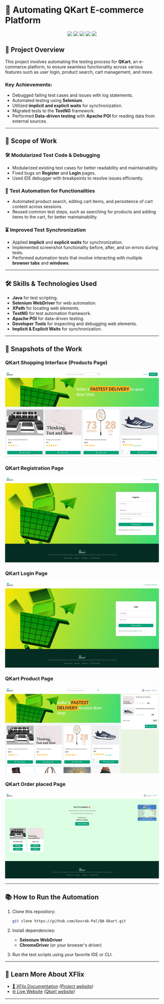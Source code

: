 # 🛒 **Automating QKart E-commerce Platform**  

<p align="center">
  <img src="https://img.shields.io/badge/Selenium-Tools-blue?style=for-the-badge&logo=selenium&logoColor=white">
  <img src="https://img.shields.io/badge/Java-Programming-orange?style=for-the-badge&logo=java&logoColor=white">
  <img src="https://img.shields.io/badge/TestNG-Testing-green?style=for-the-badge&logo=testng&logoColor=white">
  <img src="https://img.shields.io/badge/Apache_POI-Data_Handling-red?style=for-the-badge">
  <img src="https://img.shields.io/badge/Synchronization-Wait_Techniques-yellow?style=for-the-badge">
</p>

## 🌟 **Project Overview**  
This project involves automating the testing process for **QKart**, an e-commerce platform, to ensure seamless functionality across various features such as user login, product search, cart management, and more.  

### Key Achievements:  
- Debugged failing test cases and issues with log statements.  
- Automated testing using **Selenium**.  
- Utilized **implicit and explicit waits** for synchronization.  
- Migrated tests to the **TestNG** framework.  
- Performed **Data-driven testing** with **Apache POI** for reading data from external sources.  

---

## 🚀 **Scope of Work**  

### 🛠 **Modularized Test Code & Debugging**  
- Modularized existing test cases for better readability and maintainability.  
- Fixed bugs on **Register** and **Login** pages.  
- Used IDE debugger with breakpoints to resolve issues efficiently.  

### 🔎 **Test Automation for Functionalities**  
- Automated product search, editing cart items, and persistence of cart content across sessions.  
- Reused common test steps, such as searching for products and adding items to the cart, for better maintainability.  

### ⏳ **Improved Test Synchronization**  
- Applied **implicit** and **explicit waits** for synchronization.  
- Implemented screenshot functionality before, after, and on errors during tests.  
- Performed automation tests that involve interacting with multiple **browser tabs** and **windows**.  

---

## 🛠️ **Skills & Technologies Used**  
- **Java** for test scripting.  
- **Selenium WebDriver** for web automation.  
- **XPath** for locating web elements.  
- **TestNG** for test automation framework.  
- **Apache POI** for data-driven testing.  
- **Developer Tools** for inspecting and debugging web elements.  
- **Implicit & Explicit Waits** for synchronization.  

---

## 📸 **Snapshots of the Work**  
### **QKart Shopping Interface (Products Page)**  
![QKart home Page](qkart_aut.png)  

### **QKart Registration Page**  
![QKart Registration Page](qkart_register.png)  

### **QKart Login Page**  
![QKart Login Page](qkart_login.png)  

### **QKart Product Page**  
![QKart Product Page](qkart_product.png)  

### **QKart Order placed Page**  
![QKart Order placed Page](qkart_thanks.png)  



---

## 📚 **How to Run the Automation**  
1. Clone this repository:  
   ```bash
   git clone https://github.com/Gourab-Pal/QA-Qkart.git
2. Install dependencies:  
    - **Selenium WebDriver**  
    - **ChromeDriver** (or your browser's driver)  

3. Run the test scripts using your favorite IDE or CLI.  

---

## 📜 **Learn More About XFlix**  

- [📘 XFlix Documentation](#) _([Project website](https://www.crio.do/learn/portfolio/gourab-pal-gpal/ME_QKART_QA_V2/))_  
- [🌐 Live Website](#) _([Qkart website](https://crio-qkart-frontend-qa.vercel.app/))_  

---
